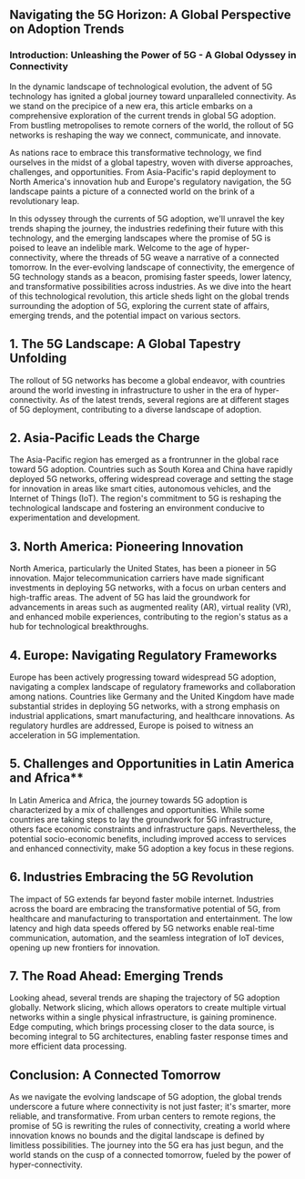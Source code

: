 ## Navigating the 5G Horizon: A Global Perspective on Adoption Trends

### Introduction: Unleashing the Power of 5G - A Global Odyssey in Connectivity

In the dynamic landscape of technological evolution, the advent of 5G technology has ignited a global journey toward unparalleled connectivity. As we stand on the precipice of a new era, this article embarks on a comprehensive exploration of the current trends in global 5G adoption. From bustling metropolises to remote corners of the world, the rollout of 5G networks is reshaping the way we connect, communicate, and innovate.

As nations race to embrace this transformative technology, we find ourselves in the midst of a global tapestry, woven with diverse approaches, challenges, and opportunities. From Asia-Pacific's rapid deployment to North America's innovation hub and Europe's regulatory navigation, the 5G landscape paints a picture of a connected world on the brink of a revolutionary leap.

In this odyssey through the currents of 5G adoption, we'll unravel the key trends shaping the journey, the industries redefining their future with this technology, and the emerging landscapes where the promise of 5G is poised to leave an indelible mark. Welcome to the age of hyper-connectivity, where the threads of 5G weave a narrative of a connected tomorrow.
In the ever-evolving landscape of connectivity, the emergence of 5G technology stands as a beacon, promising faster speeds, lower latency, and transformative possibilities across industries. As we dive into the heart of this technological revolution, this article sheds light on the global trends surrounding the adoption of 5G, exploring the current state of affairs, emerging trends, and the potential impact on various sectors.

## 1. The 5G Landscape: A Global Tapestry Unfolding

The rollout of 5G networks has become a global endeavor, with countries around the world investing in infrastructure to usher in the era of hyper-connectivity. As of the latest trends, several regions are at different stages of 5G deployment, contributing to a diverse landscape of adoption.

## 2. Asia-Pacific Leads the Charge

The Asia-Pacific region has emerged as a frontrunner in the global race toward 5G adoption. Countries such as South Korea and China have rapidly deployed 5G networks, offering widespread coverage and setting the stage for innovation in areas like smart cities, autonomous vehicles, and the Internet of Things (IoT). The region's commitment to 5G is reshaping the technological landscape and fostering an environment conducive to experimentation and development.

## 3. North America: Pioneering Innovation

North America, particularly the United States, has been a pioneer in 5G innovation. Major telecommunication carriers have made significant investments in deploying 5G networks, with a focus on urban centers and high-traffic areas. The advent of 5G has laid the groundwork for advancements in areas such as augmented reality (AR), virtual reality (VR), and enhanced mobile experiences, contributing to the region's status as a hub for technological breakthroughs.

## 4. Europe: Navigating Regulatory Frameworks

Europe has been actively progressing toward widespread 5G adoption, navigating a complex landscape of regulatory frameworks and collaboration among nations. Countries like Germany and the United Kingdom have made substantial strides in deploying 5G networks, with a strong emphasis on industrial applications, smart manufacturing, and healthcare innovations. As regulatory hurdles are addressed, Europe is poised to witness an acceleration in 5G implementation.

## 5. Challenges and Opportunities in Latin America and Africa**

In Latin America and Africa, the journey towards 5G adoption is characterized by a mix of challenges and opportunities. While some countries are taking steps to lay the groundwork for 5G infrastructure, others face economic constraints and infrastructure gaps. Nevertheless, the potential socio-economic benefits, including improved access to services and enhanced connectivity, make 5G adoption a key focus in these regions.

## 6. Industries Embracing the 5G Revolution

The impact of 5G extends far beyond faster mobile internet. Industries across the board are embracing the transformative potential of 5G, from healthcare and manufacturing to transportation and entertainment. The low latency and high data speeds offered by 5G networks enable real-time communication, automation, and the seamless integration of IoT devices, opening up new frontiers for innovation.

## 7. The Road Ahead: Emerging Trends

Looking ahead, several trends are shaping the trajectory of 5G adoption globally. Network slicing, which allows operators to create multiple virtual networks within a single physical infrastructure, is gaining prominence. Edge computing, which brings processing closer to the data source, is becoming integral to 5G architectures, enabling faster response times and more efficient data processing.

## Conclusion: A Connected Tomorrow

As we navigate the evolving landscape of 5G adoption, the global trends underscore a future where connectivity is not just faster; it's smarter, more reliable, and transformative. From urban centers to remote regions, the promise of 5G is rewriting the rules of connectivity, creating a world where innovation knows no bounds and the digital landscape is defined by limitless possibilities. The journey into the 5G era has just begun, and the world stands on the cusp of a connected tomorrow, fueled by the power of hyper-connectivity.
